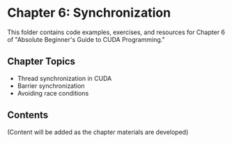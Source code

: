 # Chapter 6: Synchronization

This folder contains code examples, exercises, and resources for Chapter 6 of "Absolute Beginner's Guide to CUDA Programming."

## Chapter Topics
- Thread synchronization in CUDA
- Barrier synchronization
- Avoiding race conditions

## Contents
(Content will be added as the chapter materials are developed)
